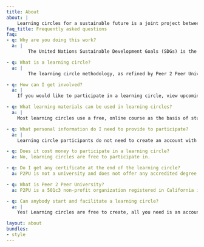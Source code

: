 ```yaml
---
title: About
about: |
    Learning circles for a sustainable future is a joint project between Dokk1 and Peer 2 Peer University, funded by a development grant from The Agency for Culture and Palaces. Together we are discovering new ways to learn from one another and improve our footprint in the world.
faq_title: Frequently asked questions
faq:
- q: Why are you doing this work?
  a: |
        The United Nations Sustainable Development Goals (SDGs) is the global blueprint for building a better and more sustainable future for all, and yet much work remains to be done to achieve the goals. With a commitment to serving the public and providing access to information, public libraries are extremely well suited to advance the goals of the SDGs for people of all ages. We are developing resources, partnerships, and methodologies that allow libraries around the world to run creative and engaging peer-learning programs that bring us closer to one another, and to a sustainable future for all.

- q: What is a learning circle?
  a: |
        The learning circle methodology, as refined by Peer 2 Peer University, is rooted in equitable, community-based approaches to education. Learning circles combine the flexibility and access of informal education, with the scaffolded, peer nature of formal education. Not only are learning circles free to create and free to participate in, but they embody the very values of the SDG program: everybody is a teacher and a learner, education can lead to collective action, co-constructing a learning experience is itself a way to build knowledge and create the world that you want to live in. Learning circles fundamentally shift the balance of power in a group setting, away from teacher/student, first world/third world, and create authentic spaces for collaboration and participation. This model is an essential value to teach and co-construct SDGs.

- q: How can I get involved?
  a: |
    If you would like to participate in a learning circle, view upcoming events on the homepage. If you would like to volunteer to lead a learning circle, you should review the expectations of facilitators and then reach out to XXX for more information. If you would like to bring this project to your own library or community center, reach out to XXXX.

- q: What learning materials can be used in learning circles?
  a: |
    Most learning circles use a free, online course as the basis of study. While P2PU creates some courses, the vast majority of materials come from other organizations around the web. You are welcome to use any course you would like for a learning circle, so long as it is free for participants and not in violation of the terms of service of the course provider. A complete list of courses currently being used by learning circle facilitators is available at https://www.p2pu.org/courses/

- q: What personal information do I need to provide to participate?
  a: |
    Learning circle participants do not need to create an account with Peer 2 Peer University. You can sign up for a learning circle with your name and phone number and/or email address. This information is only used by your facilitator to contact you. If you would like to create a learning circle, then you need to create a P2PU account. Additional questions related to user privacy can be answered by contacting support@p2pu.org.

- q: Does it cost money to participate in a learning circle?
  a: No, learning circles are free to participate in.

- q: Do I get any certificate at the end of the learning circle?
  a: P2PU is not a university and does not offer any accredited degree certificates. Some of the online courses that are used in learning circles have degree and/or certificates, but many of these are not free. If you would like a certificate demonstrating the completion of your learning circle, this is possible if you speak with your facilitator.

- q: What is Peer 2 Peer University?
  a: P2PU is a 501c3 non-profit organization registered in California in the United States, with team members in the US, Canada, and South Africa. The mission of the organization is to create equitable, empowering, and liberating alternatives to mainstream higher education. The majority of funding for P2PU comes from philanthropic and public sources including Institute of Museum and Library Services, Open Society Foundations, Siegel Family Endowment, and Knight Foundation. P2PU also accepts donations and offers a variety of services to organizations that are looking to develop thriving nonformal education communities.

- q: Can anybody start and facilitate a learning circle?
  a: |
    Yes! Learning circles are free to create, all you need is an account with P2PU. We have begun to create some [LANGUAGE]-language resources for facilitators, which you can view and contribute to [here](/facilitate)

layout: about
bundles:
- style
---
```

